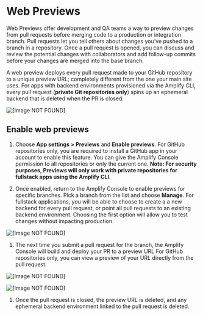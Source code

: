 # Web Previews<a name="pr-previews"></a>

Web Previews offer development and QA teams a way to preview changes from pull requests before merging code to a production or integration branch\. Pull requests let you tell others about changes you’ve pushed to a branch in a repository\. Once a pull request is opened, you can discuss and review the potential changes with collaborators and add follow\-up commits before your changes are merged into the base branch\.

A web preview deploys every pull request made to your GitHub repository to a unique preview URL; completely different from the one your main site uses\. For apps with backend environments provisioned via the Amplify CLI, every pull request \(**private Git repositories only**\) spins up an ephemeral backend that is deleted when the PR is closed\.

![\[Image NOT FOUND\]](http://docs.aws.amazon.com/amplify/latest/userguide/images/previews1.png)

## Enable web previews<a name="enable-web-previews"></a>

1. Choose **App settings > Previews** and **Enable previews**\. For GitHub repositories only, you are required to install a GitHub app in your account to enable this feature\. You can give the Amplify Console permission to all repositories or only the current one\. **Note: For security purposes, Previews will only work with private repositories for fullstack apps using the Amplify CLI\.** 

1. Once enabled, return to the Amplify Console to enable previews for specific branches\. Pick a branch from the list and choose **Manage**\. For fullstack applications, you will be able to choose to create a a new backend for every pull request, or point all pull requests to an existing backend environment\. Choosing the first option will allow you to test changes without impacting production\.

![\[Image NOT FOUND\]](http://docs.aws.amazon.com/amplify/latest/userguide/images/previews2.png)

1. The next time you submit a pull request for the branch, the Amplify Console will build and deploy your PR to a preview URL For GitHub repositories only, you can view a preview of your URL directly from the pull request\.

![\[Image NOT FOUND\]](http://docs.aws.amazon.com/amplify/latest/userguide/images/previews3.png)

![\[Image NOT FOUND\]](http://docs.aws.amazon.com/amplify/latest/userguide/images/previews4.png)

1. Once the pull request is closed, the preview URL is deleted, and any ephemeral backend environment linked to the pull request is deleted\.